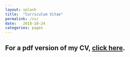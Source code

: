 ```yaml
---
layout: splash
title:  "Curriculum Vitae"
permalink: /cv/
date:   2018-10-24
categories: pages
---
```

For a pdf version of my CV, [click here](/assets/pdf/cv.pdf).
---
